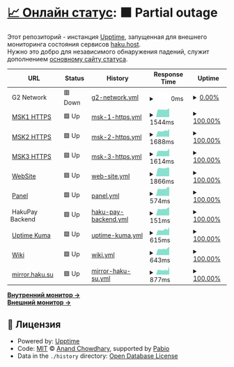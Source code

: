 # [📈 Онлайн статус](https://haku-host.github.io/side-monitor/): <!--live status--> **🟧 Partial outage**

Этот репозиторий - инстанция [Upptime](https://github.com/upptime/upptime), запущенная для внешнего мониторинга состояния сервисов [haku.host](https://haku.host/).  
Нужно это добро для независимого обнаружения падений, служит дополнением [основному сайту статуса](https://status.haku.host/).

<!--start: status pages-->
<!-- This summary is generated by Upptime (https://github.com/upptime/upptime) -->
<!-- Do not edit this manually, your changes will be overwritten -->
<!-- prettier-ignore -->
| URL | Status | History | Response Time | Uptime |
| --- | ------ | ------- | ------------- | ------ |
| <img alt="" src="https://icons.duckduckgo.com/ip3/null.ico" height="13"> G2 Network | 🟥 Down | [g2-network.yml](https://github.com/haku-host/side-monitor/commits/HEAD/history/g2-network.yml) | <details><summary><img alt="Response time graph" src="./graphs/g2-network/response-time-week.png" height="20"> 0ms</summary><br><a href="https://haku-host.github.io/side-monitor/history/g2-network"><img alt="Response time 1274" src="https://img.shields.io/endpoint?url=https%3A%2F%2Fraw.githubusercontent.com%2Fhaku-host%2Fside-monitor%2FHEAD%2Fapi%2Fg2-network%2Fresponse-time.json"></a><br><a href="https://haku-host.github.io/side-monitor/history/g2-network"><img alt="24-hour response time 0" src="https://img.shields.io/endpoint?url=https%3A%2F%2Fraw.githubusercontent.com%2Fhaku-host%2Fside-monitor%2FHEAD%2Fapi%2Fg2-network%2Fresponse-time-day.json"></a><br><a href="https://haku-host.github.io/side-monitor/history/g2-network"><img alt="7-day response time 0" src="https://img.shields.io/endpoint?url=https%3A%2F%2Fraw.githubusercontent.com%2Fhaku-host%2Fside-monitor%2FHEAD%2Fapi%2Fg2-network%2Fresponse-time-week.json"></a><br><a href="https://haku-host.github.io/side-monitor/history/g2-network"><img alt="30-day response time 0" src="https://img.shields.io/endpoint?url=https%3A%2F%2Fraw.githubusercontent.com%2Fhaku-host%2Fside-monitor%2FHEAD%2Fapi%2Fg2-network%2Fresponse-time-month.json"></a><br><a href="https://haku-host.github.io/side-monitor/history/g2-network"><img alt="1-year response time 1274" src="https://img.shields.io/endpoint?url=https%3A%2F%2Fraw.githubusercontent.com%2Fhaku-host%2Fside-monitor%2FHEAD%2Fapi%2Fg2-network%2Fresponse-time-year.json"></a></details> | <details><summary><a href="https://haku-host.github.io/side-monitor/history/g2-network">0.00%</a></summary><a href="https://haku-host.github.io/side-monitor/history/g2-network"><img alt="All-time uptime 8.72%" src="https://img.shields.io/endpoint?url=https%3A%2F%2Fraw.githubusercontent.com%2Fhaku-host%2Fside-monitor%2FHEAD%2Fapi%2Fg2-network%2Fuptime.json"></a><br><a href="https://haku-host.github.io/side-monitor/history/g2-network"><img alt="24-hour uptime 0.00%" src="https://img.shields.io/endpoint?url=https%3A%2F%2Fraw.githubusercontent.com%2Fhaku-host%2Fside-monitor%2FHEAD%2Fapi%2Fg2-network%2Fuptime-day.json"></a><br><a href="https://haku-host.github.io/side-monitor/history/g2-network"><img alt="7-day uptime 0.00%" src="https://img.shields.io/endpoint?url=https%3A%2F%2Fraw.githubusercontent.com%2Fhaku-host%2Fside-monitor%2FHEAD%2Fapi%2Fg2-network%2Fuptime-week.json"></a><br><a href="https://haku-host.github.io/side-monitor/history/g2-network"><img alt="30-day uptime 1.38%" src="https://img.shields.io/endpoint?url=https%3A%2F%2Fraw.githubusercontent.com%2Fhaku-host%2Fside-monitor%2FHEAD%2Fapi%2Fg2-network%2Fuptime-month.json"></a><br><a href="https://haku-host.github.io/side-monitor/history/g2-network"><img alt="1-year uptime 8.72%" src="https://img.shields.io/endpoint?url=https%3A%2F%2Fraw.githubusercontent.com%2Fhaku-host%2Fside-monitor%2FHEAD%2Fapi%2Fg2-network%2Fuptime-year.json"></a></details>
| <img alt="" src="https://icons.duckduckgo.com/ip3/msk1.haku.host.ico" height="13"> [MSK1 HTTPS](https://msk1.haku.host) | 🟩 Up | [msk-1-https.yml](https://github.com/haku-host/side-monitor/commits/HEAD/history/msk-1-https.yml) | <details><summary><img alt="Response time graph" src="./graphs/msk-1-https/response-time-week.png" height="20"> 1544ms</summary><br><a href="https://haku-host.github.io/side-monitor/history/msk-1-https"><img alt="Response time 1635" src="https://img.shields.io/endpoint?url=https%3A%2F%2Fraw.githubusercontent.com%2Fhaku-host%2Fside-monitor%2FHEAD%2Fapi%2Fmsk-1-https%2Fresponse-time.json"></a><br><a href="https://haku-host.github.io/side-monitor/history/msk-1-https"><img alt="24-hour response time 1438" src="https://img.shields.io/endpoint?url=https%3A%2F%2Fraw.githubusercontent.com%2Fhaku-host%2Fside-monitor%2FHEAD%2Fapi%2Fmsk-1-https%2Fresponse-time-day.json"></a><br><a href="https://haku-host.github.io/side-monitor/history/msk-1-https"><img alt="7-day response time 1544" src="https://img.shields.io/endpoint?url=https%3A%2F%2Fraw.githubusercontent.com%2Fhaku-host%2Fside-monitor%2FHEAD%2Fapi%2Fmsk-1-https%2Fresponse-time-week.json"></a><br><a href="https://haku-host.github.io/side-monitor/history/msk-1-https"><img alt="30-day response time 1552" src="https://img.shields.io/endpoint?url=https%3A%2F%2Fraw.githubusercontent.com%2Fhaku-host%2Fside-monitor%2FHEAD%2Fapi%2Fmsk-1-https%2Fresponse-time-month.json"></a><br><a href="https://haku-host.github.io/side-monitor/history/msk-1-https"><img alt="1-year response time 1635" src="https://img.shields.io/endpoint?url=https%3A%2F%2Fraw.githubusercontent.com%2Fhaku-host%2Fside-monitor%2FHEAD%2Fapi%2Fmsk-1-https%2Fresponse-time-year.json"></a></details> | <details><summary><a href="https://haku-host.github.io/side-monitor/history/msk-1-https">100.00%</a></summary><a href="https://haku-host.github.io/side-monitor/history/msk-1-https"><img alt="All-time uptime 98.79%" src="https://img.shields.io/endpoint?url=https%3A%2F%2Fraw.githubusercontent.com%2Fhaku-host%2Fside-monitor%2FHEAD%2Fapi%2Fmsk-1-https%2Fuptime.json"></a><br><a href="https://haku-host.github.io/side-monitor/history/msk-1-https"><img alt="24-hour uptime 100.00%" src="https://img.shields.io/endpoint?url=https%3A%2F%2Fraw.githubusercontent.com%2Fhaku-host%2Fside-monitor%2FHEAD%2Fapi%2Fmsk-1-https%2Fuptime-day.json"></a><br><a href="https://haku-host.github.io/side-monitor/history/msk-1-https"><img alt="7-day uptime 100.00%" src="https://img.shields.io/endpoint?url=https%3A%2F%2Fraw.githubusercontent.com%2Fhaku-host%2Fside-monitor%2FHEAD%2Fapi%2Fmsk-1-https%2Fuptime-week.json"></a><br><a href="https://haku-host.github.io/side-monitor/history/msk-1-https"><img alt="30-day uptime 98.72%" src="https://img.shields.io/endpoint?url=https%3A%2F%2Fraw.githubusercontent.com%2Fhaku-host%2Fside-monitor%2FHEAD%2Fapi%2Fmsk-1-https%2Fuptime-month.json"></a><br><a href="https://haku-host.github.io/side-monitor/history/msk-1-https"><img alt="1-year uptime 98.79%" src="https://img.shields.io/endpoint?url=https%3A%2F%2Fraw.githubusercontent.com%2Fhaku-host%2Fside-monitor%2FHEAD%2Fapi%2Fmsk-1-https%2Fuptime-year.json"></a></details>
| <img alt="" src="https://icons.duckduckgo.com/ip3/msk2.haku.host.ico" height="13"> [MSK2 HTTPS](https://msk2.haku.host) | 🟩 Up | [msk-2-https.yml](https://github.com/haku-host/side-monitor/commits/HEAD/history/msk-2-https.yml) | <details><summary><img alt="Response time graph" src="./graphs/msk-2-https/response-time-week.png" height="20"> 1688ms</summary><br><a href="https://haku-host.github.io/side-monitor/history/msk-2-https"><img alt="Response time 1614" src="https://img.shields.io/endpoint?url=https%3A%2F%2Fraw.githubusercontent.com%2Fhaku-host%2Fside-monitor%2FHEAD%2Fapi%2Fmsk-2-https%2Fresponse-time.json"></a><br><a href="https://haku-host.github.io/side-monitor/history/msk-2-https"><img alt="24-hour response time 1676" src="https://img.shields.io/endpoint?url=https%3A%2F%2Fraw.githubusercontent.com%2Fhaku-host%2Fside-monitor%2FHEAD%2Fapi%2Fmsk-2-https%2Fresponse-time-day.json"></a><br><a href="https://haku-host.github.io/side-monitor/history/msk-2-https"><img alt="7-day response time 1688" src="https://img.shields.io/endpoint?url=https%3A%2F%2Fraw.githubusercontent.com%2Fhaku-host%2Fside-monitor%2FHEAD%2Fapi%2Fmsk-2-https%2Fresponse-time-week.json"></a><br><a href="https://haku-host.github.io/side-monitor/history/msk-2-https"><img alt="30-day response time 1582" src="https://img.shields.io/endpoint?url=https%3A%2F%2Fraw.githubusercontent.com%2Fhaku-host%2Fside-monitor%2FHEAD%2Fapi%2Fmsk-2-https%2Fresponse-time-month.json"></a><br><a href="https://haku-host.github.io/side-monitor/history/msk-2-https"><img alt="1-year response time 1614" src="https://img.shields.io/endpoint?url=https%3A%2F%2Fraw.githubusercontent.com%2Fhaku-host%2Fside-monitor%2FHEAD%2Fapi%2Fmsk-2-https%2Fresponse-time-year.json"></a></details> | <details><summary><a href="https://haku-host.github.io/side-monitor/history/msk-2-https">100.00%</a></summary><a href="https://haku-host.github.io/side-monitor/history/msk-2-https"><img alt="All-time uptime 97.49%" src="https://img.shields.io/endpoint?url=https%3A%2F%2Fraw.githubusercontent.com%2Fhaku-host%2Fside-monitor%2FHEAD%2Fapi%2Fmsk-2-https%2Fuptime.json"></a><br><a href="https://haku-host.github.io/side-monitor/history/msk-2-https"><img alt="24-hour uptime 100.00%" src="https://img.shields.io/endpoint?url=https%3A%2F%2Fraw.githubusercontent.com%2Fhaku-host%2Fside-monitor%2FHEAD%2Fapi%2Fmsk-2-https%2Fuptime-day.json"></a><br><a href="https://haku-host.github.io/side-monitor/history/msk-2-https"><img alt="7-day uptime 100.00%" src="https://img.shields.io/endpoint?url=https%3A%2F%2Fraw.githubusercontent.com%2Fhaku-host%2Fside-monitor%2FHEAD%2Fapi%2Fmsk-2-https%2Fuptime-week.json"></a><br><a href="https://haku-host.github.io/side-monitor/history/msk-2-https"><img alt="30-day uptime 94.76%" src="https://img.shields.io/endpoint?url=https%3A%2F%2Fraw.githubusercontent.com%2Fhaku-host%2Fside-monitor%2FHEAD%2Fapi%2Fmsk-2-https%2Fuptime-month.json"></a><br><a href="https://haku-host.github.io/side-monitor/history/msk-2-https"><img alt="1-year uptime 97.49%" src="https://img.shields.io/endpoint?url=https%3A%2F%2Fraw.githubusercontent.com%2Fhaku-host%2Fside-monitor%2FHEAD%2Fapi%2Fmsk-2-https%2Fuptime-year.json"></a></details>
| <img alt="" src="https://icons.duckduckgo.com/ip3/msk3.haku.host.ico" height="13"> [MSK3 HTTPS](https://msk3.haku.host) | 🟩 Up | [msk-3-https.yml](https://github.com/haku-host/side-monitor/commits/HEAD/history/msk-3-https.yml) | <details><summary><img alt="Response time graph" src="./graphs/msk-3-https/response-time-week.png" height="20"> 1614ms</summary><br><a href="https://haku-host.github.io/side-monitor/history/msk-3-https"><img alt="Response time 1602" src="https://img.shields.io/endpoint?url=https%3A%2F%2Fraw.githubusercontent.com%2Fhaku-host%2Fside-monitor%2FHEAD%2Fapi%2Fmsk-3-https%2Fresponse-time.json"></a><br><a href="https://haku-host.github.io/side-monitor/history/msk-3-https"><img alt="24-hour response time 1482" src="https://img.shields.io/endpoint?url=https%3A%2F%2Fraw.githubusercontent.com%2Fhaku-host%2Fside-monitor%2FHEAD%2Fapi%2Fmsk-3-https%2Fresponse-time-day.json"></a><br><a href="https://haku-host.github.io/side-monitor/history/msk-3-https"><img alt="7-day response time 1614" src="https://img.shields.io/endpoint?url=https%3A%2F%2Fraw.githubusercontent.com%2Fhaku-host%2Fside-monitor%2FHEAD%2Fapi%2Fmsk-3-https%2Fresponse-time-week.json"></a><br><a href="https://haku-host.github.io/side-monitor/history/msk-3-https"><img alt="30-day response time 1559" src="https://img.shields.io/endpoint?url=https%3A%2F%2Fraw.githubusercontent.com%2Fhaku-host%2Fside-monitor%2FHEAD%2Fapi%2Fmsk-3-https%2Fresponse-time-month.json"></a><br><a href="https://haku-host.github.io/side-monitor/history/msk-3-https"><img alt="1-year response time 1602" src="https://img.shields.io/endpoint?url=https%3A%2F%2Fraw.githubusercontent.com%2Fhaku-host%2Fside-monitor%2FHEAD%2Fapi%2Fmsk-3-https%2Fresponse-time-year.json"></a></details> | <details><summary><a href="https://haku-host.github.io/side-monitor/history/msk-3-https">100.00%</a></summary><a href="https://haku-host.github.io/side-monitor/history/msk-3-https"><img alt="All-time uptime 98.92%" src="https://img.shields.io/endpoint?url=https%3A%2F%2Fraw.githubusercontent.com%2Fhaku-host%2Fside-monitor%2FHEAD%2Fapi%2Fmsk-3-https%2Fuptime.json"></a><br><a href="https://haku-host.github.io/side-monitor/history/msk-3-https"><img alt="24-hour uptime 100.00%" src="https://img.shields.io/endpoint?url=https%3A%2F%2Fraw.githubusercontent.com%2Fhaku-host%2Fside-monitor%2FHEAD%2Fapi%2Fmsk-3-https%2Fuptime-day.json"></a><br><a href="https://haku-host.github.io/side-monitor/history/msk-3-https"><img alt="7-day uptime 100.00%" src="https://img.shields.io/endpoint?url=https%3A%2F%2Fraw.githubusercontent.com%2Fhaku-host%2Fside-monitor%2FHEAD%2Fapi%2Fmsk-3-https%2Fuptime-week.json"></a><br><a href="https://haku-host.github.io/side-monitor/history/msk-3-https"><img alt="30-day uptime 98.70%" src="https://img.shields.io/endpoint?url=https%3A%2F%2Fraw.githubusercontent.com%2Fhaku-host%2Fside-monitor%2FHEAD%2Fapi%2Fmsk-3-https%2Fuptime-month.json"></a><br><a href="https://haku-host.github.io/side-monitor/history/msk-3-https"><img alt="1-year uptime 98.92%" src="https://img.shields.io/endpoint?url=https%3A%2F%2Fraw.githubusercontent.com%2Fhaku-host%2Fside-monitor%2FHEAD%2Fapi%2Fmsk-3-https%2Fuptime-year.json"></a></details>
| <img alt="" src="https://icons.duckduckgo.com/ip3/haku.host.ico" height="13"> [WebSite](https://haku.host) | 🟩 Up | [web-site.yml](https://github.com/haku-host/side-monitor/commits/HEAD/history/web-site.yml) | <details><summary><img alt="Response time graph" src="./graphs/web-site/response-time-week.png" height="20"> 1866ms</summary><br><a href="https://haku-host.github.io/side-monitor/history/web-site"><img alt="Response time 1897" src="https://img.shields.io/endpoint?url=https%3A%2F%2Fraw.githubusercontent.com%2Fhaku-host%2Fside-monitor%2FHEAD%2Fapi%2Fweb-site%2Fresponse-time.json"></a><br><a href="https://haku-host.github.io/side-monitor/history/web-site"><img alt="24-hour response time 1794" src="https://img.shields.io/endpoint?url=https%3A%2F%2Fraw.githubusercontent.com%2Fhaku-host%2Fside-monitor%2FHEAD%2Fapi%2Fweb-site%2Fresponse-time-day.json"></a><br><a href="https://haku-host.github.io/side-monitor/history/web-site"><img alt="7-day response time 1866" src="https://img.shields.io/endpoint?url=https%3A%2F%2Fraw.githubusercontent.com%2Fhaku-host%2Fside-monitor%2FHEAD%2Fapi%2Fweb-site%2Fresponse-time-week.json"></a><br><a href="https://haku-host.github.io/side-monitor/history/web-site"><img alt="30-day response time 1890" src="https://img.shields.io/endpoint?url=https%3A%2F%2Fraw.githubusercontent.com%2Fhaku-host%2Fside-monitor%2FHEAD%2Fapi%2Fweb-site%2Fresponse-time-month.json"></a><br><a href="https://haku-host.github.io/side-monitor/history/web-site"><img alt="1-year response time 1897" src="https://img.shields.io/endpoint?url=https%3A%2F%2Fraw.githubusercontent.com%2Fhaku-host%2Fside-monitor%2FHEAD%2Fapi%2Fweb-site%2Fresponse-time-year.json"></a></details> | <details><summary><a href="https://haku-host.github.io/side-monitor/history/web-site">100.00%</a></summary><a href="https://haku-host.github.io/side-monitor/history/web-site"><img alt="All-time uptime 98.71%" src="https://img.shields.io/endpoint?url=https%3A%2F%2Fraw.githubusercontent.com%2Fhaku-host%2Fside-monitor%2FHEAD%2Fapi%2Fweb-site%2Fuptime.json"></a><br><a href="https://haku-host.github.io/side-monitor/history/web-site"><img alt="24-hour uptime 100.00%" src="https://img.shields.io/endpoint?url=https%3A%2F%2Fraw.githubusercontent.com%2Fhaku-host%2Fside-monitor%2FHEAD%2Fapi%2Fweb-site%2Fuptime-day.json"></a><br><a href="https://haku-host.github.io/side-monitor/history/web-site"><img alt="7-day uptime 100.00%" src="https://img.shields.io/endpoint?url=https%3A%2F%2Fraw.githubusercontent.com%2Fhaku-host%2Fside-monitor%2FHEAD%2Fapi%2Fweb-site%2Fuptime-week.json"></a><br><a href="https://haku-host.github.io/side-monitor/history/web-site"><img alt="30-day uptime 98.73%" src="https://img.shields.io/endpoint?url=https%3A%2F%2Fraw.githubusercontent.com%2Fhaku-host%2Fside-monitor%2FHEAD%2Fapi%2Fweb-site%2Fuptime-month.json"></a><br><a href="https://haku-host.github.io/side-monitor/history/web-site"><img alt="1-year uptime 98.71%" src="https://img.shields.io/endpoint?url=https%3A%2F%2Fraw.githubusercontent.com%2Fhaku-host%2Fside-monitor%2FHEAD%2Fapi%2Fweb-site%2Fuptime-year.json"></a></details>
| <img alt="" src="https://icons.duckduckgo.com/ip3/my.haku.host.ico" height="13"> [Panel](https://my.haku.host) | 🟩 Up | [panel.yml](https://github.com/haku-host/side-monitor/commits/HEAD/history/panel.yml) | <details><summary><img alt="Response time graph" src="./graphs/panel/response-time-week.png" height="20"> 574ms</summary><br><a href="https://haku-host.github.io/side-monitor/history/panel"><img alt="Response time 576" src="https://img.shields.io/endpoint?url=https%3A%2F%2Fraw.githubusercontent.com%2Fhaku-host%2Fside-monitor%2FHEAD%2Fapi%2Fpanel%2Fresponse-time.json"></a><br><a href="https://haku-host.github.io/side-monitor/history/panel"><img alt="24-hour response time 487" src="https://img.shields.io/endpoint?url=https%3A%2F%2Fraw.githubusercontent.com%2Fhaku-host%2Fside-monitor%2FHEAD%2Fapi%2Fpanel%2Fresponse-time-day.json"></a><br><a href="https://haku-host.github.io/side-monitor/history/panel"><img alt="7-day response time 574" src="https://img.shields.io/endpoint?url=https%3A%2F%2Fraw.githubusercontent.com%2Fhaku-host%2Fside-monitor%2FHEAD%2Fapi%2Fpanel%2Fresponse-time-week.json"></a><br><a href="https://haku-host.github.io/side-monitor/history/panel"><img alt="30-day response time 569" src="https://img.shields.io/endpoint?url=https%3A%2F%2Fraw.githubusercontent.com%2Fhaku-host%2Fside-monitor%2FHEAD%2Fapi%2Fpanel%2Fresponse-time-month.json"></a><br><a href="https://haku-host.github.io/side-monitor/history/panel"><img alt="1-year response time 576" src="https://img.shields.io/endpoint?url=https%3A%2F%2Fraw.githubusercontent.com%2Fhaku-host%2Fside-monitor%2FHEAD%2Fapi%2Fpanel%2Fresponse-time-year.json"></a></details> | <details><summary><a href="https://haku-host.github.io/side-monitor/history/panel">100.00%</a></summary><a href="https://haku-host.github.io/side-monitor/history/panel"><img alt="All-time uptime 98.71%" src="https://img.shields.io/endpoint?url=https%3A%2F%2Fraw.githubusercontent.com%2Fhaku-host%2Fside-monitor%2FHEAD%2Fapi%2Fpanel%2Fuptime.json"></a><br><a href="https://haku-host.github.io/side-monitor/history/panel"><img alt="24-hour uptime 100.00%" src="https://img.shields.io/endpoint?url=https%3A%2F%2Fraw.githubusercontent.com%2Fhaku-host%2Fside-monitor%2FHEAD%2Fapi%2Fpanel%2Fuptime-day.json"></a><br><a href="https://haku-host.github.io/side-monitor/history/panel"><img alt="7-day uptime 100.00%" src="https://img.shields.io/endpoint?url=https%3A%2F%2Fraw.githubusercontent.com%2Fhaku-host%2Fside-monitor%2FHEAD%2Fapi%2Fpanel%2Fuptime-week.json"></a><br><a href="https://haku-host.github.io/side-monitor/history/panel"><img alt="30-day uptime 98.74%" src="https://img.shields.io/endpoint?url=https%3A%2F%2Fraw.githubusercontent.com%2Fhaku-host%2Fside-monitor%2FHEAD%2Fapi%2Fpanel%2Fuptime-month.json"></a><br><a href="https://haku-host.github.io/side-monitor/history/panel"><img alt="1-year uptime 98.71%" src="https://img.shields.io/endpoint?url=https%3A%2F%2Fraw.githubusercontent.com%2Fhaku-host%2Fside-monitor%2FHEAD%2Fapi%2Fpanel%2Fuptime-year.json"></a></details>
| <img alt="" src="https://icons.duckduckgo.com/ip3/null.ico" height="13"> HakuPay Backend | 🟩 Up | [haku-pay-backend.yml](https://github.com/haku-host/side-monitor/commits/HEAD/history/haku-pay-backend.yml) | <details><summary><img alt="Response time graph" src="./graphs/haku-pay-backend/response-time-week.png" height="20"> 151ms</summary><br><a href="https://haku-host.github.io/side-monitor/history/haku-pay-backend"><img alt="Response time 212" src="https://img.shields.io/endpoint?url=https%3A%2F%2Fraw.githubusercontent.com%2Fhaku-host%2Fside-monitor%2FHEAD%2Fapi%2Fhaku-pay-backend%2Fresponse-time.json"></a><br><a href="https://haku-host.github.io/side-monitor/history/haku-pay-backend"><img alt="24-hour response time 132" src="https://img.shields.io/endpoint?url=https%3A%2F%2Fraw.githubusercontent.com%2Fhaku-host%2Fside-monitor%2FHEAD%2Fapi%2Fhaku-pay-backend%2Fresponse-time-day.json"></a><br><a href="https://haku-host.github.io/side-monitor/history/haku-pay-backend"><img alt="7-day response time 151" src="https://img.shields.io/endpoint?url=https%3A%2F%2Fraw.githubusercontent.com%2Fhaku-host%2Fside-monitor%2FHEAD%2Fapi%2Fhaku-pay-backend%2Fresponse-time-week.json"></a><br><a href="https://haku-host.github.io/side-monitor/history/haku-pay-backend"><img alt="30-day response time 194" src="https://img.shields.io/endpoint?url=https%3A%2F%2Fraw.githubusercontent.com%2Fhaku-host%2Fside-monitor%2FHEAD%2Fapi%2Fhaku-pay-backend%2Fresponse-time-month.json"></a><br><a href="https://haku-host.github.io/side-monitor/history/haku-pay-backend"><img alt="1-year response time 212" src="https://img.shields.io/endpoint?url=https%3A%2F%2Fraw.githubusercontent.com%2Fhaku-host%2Fside-monitor%2FHEAD%2Fapi%2Fhaku-pay-backend%2Fresponse-time-year.json"></a></details> | <details><summary><a href="https://haku-host.github.io/side-monitor/history/haku-pay-backend">100.00%</a></summary><a href="https://haku-host.github.io/side-monitor/history/haku-pay-backend"><img alt="All-time uptime 98.72%" src="https://img.shields.io/endpoint?url=https%3A%2F%2Fraw.githubusercontent.com%2Fhaku-host%2Fside-monitor%2FHEAD%2Fapi%2Fhaku-pay-backend%2Fuptime.json"></a><br><a href="https://haku-host.github.io/side-monitor/history/haku-pay-backend"><img alt="24-hour uptime 100.00%" src="https://img.shields.io/endpoint?url=https%3A%2F%2Fraw.githubusercontent.com%2Fhaku-host%2Fside-monitor%2FHEAD%2Fapi%2Fhaku-pay-backend%2Fuptime-day.json"></a><br><a href="https://haku-host.github.io/side-monitor/history/haku-pay-backend"><img alt="7-day uptime 100.00%" src="https://img.shields.io/endpoint?url=https%3A%2F%2Fraw.githubusercontent.com%2Fhaku-host%2Fside-monitor%2FHEAD%2Fapi%2Fhaku-pay-backend%2Fuptime-week.json"></a><br><a href="https://haku-host.github.io/side-monitor/history/haku-pay-backend"><img alt="30-day uptime 98.74%" src="https://img.shields.io/endpoint?url=https%3A%2F%2Fraw.githubusercontent.com%2Fhaku-host%2Fside-monitor%2FHEAD%2Fapi%2Fhaku-pay-backend%2Fuptime-month.json"></a><br><a href="https://haku-host.github.io/side-monitor/history/haku-pay-backend"><img alt="1-year uptime 98.72%" src="https://img.shields.io/endpoint?url=https%3A%2F%2Fraw.githubusercontent.com%2Fhaku-host%2Fside-monitor%2FHEAD%2Fapi%2Fhaku-pay-backend%2Fuptime-year.json"></a></details>
| <img alt="" src="https://icons.duckduckgo.com/ip3/status.haku.host.ico" height="13"> [Uptime Kuma](https://status.haku.host) | 🟩 Up | [uptime-kuma.yml](https://github.com/haku-host/side-monitor/commits/HEAD/history/uptime-kuma.yml) | <details><summary><img alt="Response time graph" src="./graphs/uptime-kuma/response-time-week.png" height="20"> 615ms</summary><br><a href="https://haku-host.github.io/side-monitor/history/uptime-kuma"><img alt="Response time 617" src="https://img.shields.io/endpoint?url=https%3A%2F%2Fraw.githubusercontent.com%2Fhaku-host%2Fside-monitor%2FHEAD%2Fapi%2Fuptime-kuma%2Fresponse-time.json"></a><br><a href="https://haku-host.github.io/side-monitor/history/uptime-kuma"><img alt="24-hour response time 500" src="https://img.shields.io/endpoint?url=https%3A%2F%2Fraw.githubusercontent.com%2Fhaku-host%2Fside-monitor%2FHEAD%2Fapi%2Fuptime-kuma%2Fresponse-time-day.json"></a><br><a href="https://haku-host.github.io/side-monitor/history/uptime-kuma"><img alt="7-day response time 615" src="https://img.shields.io/endpoint?url=https%3A%2F%2Fraw.githubusercontent.com%2Fhaku-host%2Fside-monitor%2FHEAD%2Fapi%2Fuptime-kuma%2Fresponse-time-week.json"></a><br><a href="https://haku-host.github.io/side-monitor/history/uptime-kuma"><img alt="30-day response time 582" src="https://img.shields.io/endpoint?url=https%3A%2F%2Fraw.githubusercontent.com%2Fhaku-host%2Fside-monitor%2FHEAD%2Fapi%2Fuptime-kuma%2Fresponse-time-month.json"></a><br><a href="https://haku-host.github.io/side-monitor/history/uptime-kuma"><img alt="1-year response time 617" src="https://img.shields.io/endpoint?url=https%3A%2F%2Fraw.githubusercontent.com%2Fhaku-host%2Fside-monitor%2FHEAD%2Fapi%2Fuptime-kuma%2Fresponse-time-year.json"></a></details> | <details><summary><a href="https://haku-host.github.io/side-monitor/history/uptime-kuma">100.00%</a></summary><a href="https://haku-host.github.io/side-monitor/history/uptime-kuma"><img alt="All-time uptime 98.74%" src="https://img.shields.io/endpoint?url=https%3A%2F%2Fraw.githubusercontent.com%2Fhaku-host%2Fside-monitor%2FHEAD%2Fapi%2Fuptime-kuma%2Fuptime.json"></a><br><a href="https://haku-host.github.io/side-monitor/history/uptime-kuma"><img alt="24-hour uptime 100.00%" src="https://img.shields.io/endpoint?url=https%3A%2F%2Fraw.githubusercontent.com%2Fhaku-host%2Fside-monitor%2FHEAD%2Fapi%2Fuptime-kuma%2Fuptime-day.json"></a><br><a href="https://haku-host.github.io/side-monitor/history/uptime-kuma"><img alt="7-day uptime 100.00%" src="https://img.shields.io/endpoint?url=https%3A%2F%2Fraw.githubusercontent.com%2Fhaku-host%2Fside-monitor%2FHEAD%2Fapi%2Fuptime-kuma%2Fuptime-week.json"></a><br><a href="https://haku-host.github.io/side-monitor/history/uptime-kuma"><img alt="30-day uptime 98.75%" src="https://img.shields.io/endpoint?url=https%3A%2F%2Fraw.githubusercontent.com%2Fhaku-host%2Fside-monitor%2FHEAD%2Fapi%2Fuptime-kuma%2Fuptime-month.json"></a><br><a href="https://haku-host.github.io/side-monitor/history/uptime-kuma"><img alt="1-year uptime 98.74%" src="https://img.shields.io/endpoint?url=https%3A%2F%2Fraw.githubusercontent.com%2Fhaku-host%2Fside-monitor%2FHEAD%2Fapi%2Fuptime-kuma%2Fuptime-year.json"></a></details>
| <img alt="" src="https://icons.duckduckgo.com/ip3/wiki.haku.host.ico" height="13"> [Wiki](https://wiki.haku.host) | 🟩 Up | [wiki.yml](https://github.com/haku-host/side-monitor/commits/HEAD/history/wiki.yml) | <details><summary><img alt="Response time graph" src="./graphs/wiki/response-time-week.png" height="20"> 643ms</summary><br><a href="https://haku-host.github.io/side-monitor/history/wiki"><img alt="Response time 669" src="https://img.shields.io/endpoint?url=https%3A%2F%2Fraw.githubusercontent.com%2Fhaku-host%2Fside-monitor%2FHEAD%2Fapi%2Fwiki%2Fresponse-time.json"></a><br><a href="https://haku-host.github.io/side-monitor/history/wiki"><img alt="24-hour response time 562" src="https://img.shields.io/endpoint?url=https%3A%2F%2Fraw.githubusercontent.com%2Fhaku-host%2Fside-monitor%2FHEAD%2Fapi%2Fwiki%2Fresponse-time-day.json"></a><br><a href="https://haku-host.github.io/side-monitor/history/wiki"><img alt="7-day response time 643" src="https://img.shields.io/endpoint?url=https%3A%2F%2Fraw.githubusercontent.com%2Fhaku-host%2Fside-monitor%2FHEAD%2Fapi%2Fwiki%2Fresponse-time-week.json"></a><br><a href="https://haku-host.github.io/side-monitor/history/wiki"><img alt="30-day response time 666" src="https://img.shields.io/endpoint?url=https%3A%2F%2Fraw.githubusercontent.com%2Fhaku-host%2Fside-monitor%2FHEAD%2Fapi%2Fwiki%2Fresponse-time-month.json"></a><br><a href="https://haku-host.github.io/side-monitor/history/wiki"><img alt="1-year response time 669" src="https://img.shields.io/endpoint?url=https%3A%2F%2Fraw.githubusercontent.com%2Fhaku-host%2Fside-monitor%2FHEAD%2Fapi%2Fwiki%2Fresponse-time-year.json"></a></details> | <details><summary><a href="https://haku-host.github.io/side-monitor/history/wiki">100.00%</a></summary><a href="https://haku-host.github.io/side-monitor/history/wiki"><img alt="All-time uptime 98.76%" src="https://img.shields.io/endpoint?url=https%3A%2F%2Fraw.githubusercontent.com%2Fhaku-host%2Fside-monitor%2FHEAD%2Fapi%2Fwiki%2Fuptime.json"></a><br><a href="https://haku-host.github.io/side-monitor/history/wiki"><img alt="24-hour uptime 100.00%" src="https://img.shields.io/endpoint?url=https%3A%2F%2Fraw.githubusercontent.com%2Fhaku-host%2Fside-monitor%2FHEAD%2Fapi%2Fwiki%2Fuptime-day.json"></a><br><a href="https://haku-host.github.io/side-monitor/history/wiki"><img alt="7-day uptime 100.00%" src="https://img.shields.io/endpoint?url=https%3A%2F%2Fraw.githubusercontent.com%2Fhaku-host%2Fside-monitor%2FHEAD%2Fapi%2Fwiki%2Fuptime-week.json"></a><br><a href="https://haku-host.github.io/side-monitor/history/wiki"><img alt="30-day uptime 98.75%" src="https://img.shields.io/endpoint?url=https%3A%2F%2Fraw.githubusercontent.com%2Fhaku-host%2Fside-monitor%2FHEAD%2Fapi%2Fwiki%2Fuptime-month.json"></a><br><a href="https://haku-host.github.io/side-monitor/history/wiki"><img alt="1-year uptime 98.76%" src="https://img.shields.io/endpoint?url=https%3A%2F%2Fraw.githubusercontent.com%2Fhaku-host%2Fside-monitor%2FHEAD%2Fapi%2Fwiki%2Fuptime-year.json"></a></details>
| <img alt="" src="https://icons.duckduckgo.com/ip3/archlinux.gay.ico" height="13"> [mirror.haku.su](https://archlinux.gay) | 🟩 Up | [mirror-haku-su.yml](https://github.com/haku-host/side-monitor/commits/HEAD/history/mirror-haku-su.yml) | <details><summary><img alt="Response time graph" src="./graphs/mirror-haku-su/response-time-week.png" height="20"> 877ms</summary><br><a href="https://haku-host.github.io/side-monitor/history/mirror-haku-su"><img alt="Response time 907" src="https://img.shields.io/endpoint?url=https%3A%2F%2Fraw.githubusercontent.com%2Fhaku-host%2Fside-monitor%2FHEAD%2Fapi%2Fmirror-haku-su%2Fresponse-time.json"></a><br><a href="https://haku-host.github.io/side-monitor/history/mirror-haku-su"><img alt="24-hour response time 691" src="https://img.shields.io/endpoint?url=https%3A%2F%2Fraw.githubusercontent.com%2Fhaku-host%2Fside-monitor%2FHEAD%2Fapi%2Fmirror-haku-su%2Fresponse-time-day.json"></a><br><a href="https://haku-host.github.io/side-monitor/history/mirror-haku-su"><img alt="7-day response time 877" src="https://img.shields.io/endpoint?url=https%3A%2F%2Fraw.githubusercontent.com%2Fhaku-host%2Fside-monitor%2FHEAD%2Fapi%2Fmirror-haku-su%2Fresponse-time-week.json"></a><br><a href="https://haku-host.github.io/side-monitor/history/mirror-haku-su"><img alt="30-day response time 1002" src="https://img.shields.io/endpoint?url=https%3A%2F%2Fraw.githubusercontent.com%2Fhaku-host%2Fside-monitor%2FHEAD%2Fapi%2Fmirror-haku-su%2Fresponse-time-month.json"></a><br><a href="https://haku-host.github.io/side-monitor/history/mirror-haku-su"><img alt="1-year response time 907" src="https://img.shields.io/endpoint?url=https%3A%2F%2Fraw.githubusercontent.com%2Fhaku-host%2Fside-monitor%2FHEAD%2Fapi%2Fmirror-haku-su%2Fresponse-time-year.json"></a></details> | <details><summary><a href="https://haku-host.github.io/side-monitor/history/mirror-haku-su">100.00%</a></summary><a href="https://haku-host.github.io/side-monitor/history/mirror-haku-su"><img alt="All-time uptime 98.78%" src="https://img.shields.io/endpoint?url=https%3A%2F%2Fraw.githubusercontent.com%2Fhaku-host%2Fside-monitor%2FHEAD%2Fapi%2Fmirror-haku-su%2Fuptime.json"></a><br><a href="https://haku-host.github.io/side-monitor/history/mirror-haku-su"><img alt="24-hour uptime 100.00%" src="https://img.shields.io/endpoint?url=https%3A%2F%2Fraw.githubusercontent.com%2Fhaku-host%2Fside-monitor%2FHEAD%2Fapi%2Fmirror-haku-su%2Fuptime-day.json"></a><br><a href="https://haku-host.github.io/side-monitor/history/mirror-haku-su"><img alt="7-day uptime 100.00%" src="https://img.shields.io/endpoint?url=https%3A%2F%2Fraw.githubusercontent.com%2Fhaku-host%2Fside-monitor%2FHEAD%2Fapi%2Fmirror-haku-su%2Fuptime-week.json"></a><br><a href="https://haku-host.github.io/side-monitor/history/mirror-haku-su"><img alt="30-day uptime 98.76%" src="https://img.shields.io/endpoint?url=https%3A%2F%2Fraw.githubusercontent.com%2Fhaku-host%2Fside-monitor%2FHEAD%2Fapi%2Fmirror-haku-su%2Fuptime-month.json"></a><br><a href="https://haku-host.github.io/side-monitor/history/mirror-haku-su"><img alt="1-year uptime 98.78%" src="https://img.shields.io/endpoint?url=https%3A%2F%2Fraw.githubusercontent.com%2Fhaku-host%2Fside-monitor%2FHEAD%2Fapi%2Fmirror-haku-su%2Fuptime-year.json"></a></details>

<!--end: status pages-->

[**Внутренний монитор →**](https://status.haku.host)  
[**Внешний монитор →**](https://haku-host.github.io/side-monitor/)

## 📄 Лицензия

- Powered by: [Upptime](https://github.com/upptime/upptime)
- Code: [MIT](./LICENSE) © [Anand Chowdhary](https://anandchowdhary.com), supported by [Pabio](https://pabio.com)
- Data in the `./history` directory: [Open Database License](https://opendatacommons.org/licenses/odbl/1-0/)
